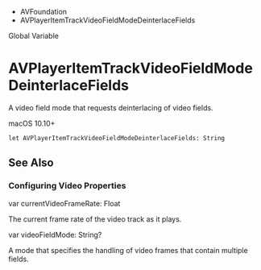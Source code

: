 

- AVFoundation
-  AVPlayerItemTrackVideoFieldModeDeinterlaceFields 

Global Variable

# AVPlayerItemTrackVideoFieldModeDeinterlaceFields

A video field mode that requests deinterlacing of video fields.

macOS 10.10+

``` source
let AVPlayerItemTrackVideoFieldModeDeinterlaceFields: String
```

## See Also

### Configuring Video Properties

var currentVideoFrameRate: Float

The current frame rate of the video track as it plays.

var videoFieldMode: String?

A mode that specifies the handling of video frames that contain multiple fields.

